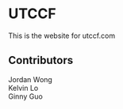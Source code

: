 # UTCCF

This is the website for utccf.com

## Contributors

Jordan Wong<br />
Kelvin Lo<br />
Ginny Guo<br />
